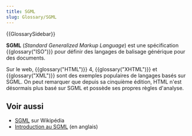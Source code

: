 ```yaml
---
title: SGML
slug: Glossary/SGML
---
```


{{GlossarySidebar}}

**SGML** (_Standard Generalized Markup Language_) est une spécification {{glossary("ISO")}} pour définir des langages de balisage générique pour des documents.

Sur le web, {{glossary("HTML")}} 4, {{glossary("XHTML")}} et {{glossary("XML")}} sont des exemples populaires de langages basés sur SGML. On peut remarquer que depuis sa cinquième édition, HTML n'est désormais plus basé sur SGML et possède ses propres règles d'analyse.

## Voir aussi

- [SGML](https://fr.wikipedia.org/wiki/Standard_Generalized_Markup_Language) sur Wikipédia
- [Introduction au SGML](http://isgmlug.org/) (en anglais)
